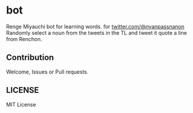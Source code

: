 # bot
Renge Miyauchi bot for learning words. for [twitter.com/@nyanpassnanon](https://twitter.com/nyanpassnanon)\
Randomly select a noun from the tweets in the TL and tweet it quote a line from Renchon.

## Contribution
Welcome, Issues or Pull requests.

## LICENSE
MIT License
